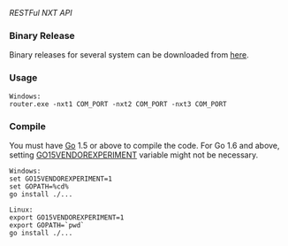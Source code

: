 *RESTFul NXT API*

### Binary Release
Binary releases for several system can be downloaded from [here](https://github.com/CSCWLab2015/nxt/releases).

### Usage
```
Windows:
router.exe -nxt1 COM_PORT -nxt2 COM_PORT -nxt3 COM_PORT
```

### Compile
You must have [Go](https://golang.org/) 1.5 or above to compile the code. For Go 1.6 and above, setting [GO15VENDOREXPERIMENT](https://docs.google.com/document/d/1Bz5-UB7g2uPBdOx-rw5t9MxJwkfpx90cqG9AFL0JAYo) variable might not be necessary.
```
Windows:
set GO15VENDOREXPERIMENT=1
set GOPATH=%cd%
go install ./...

Linux:
export GO15VENDOREXPERIMENT=1
export GOPATH=`pwd`
go install ./... 
```
